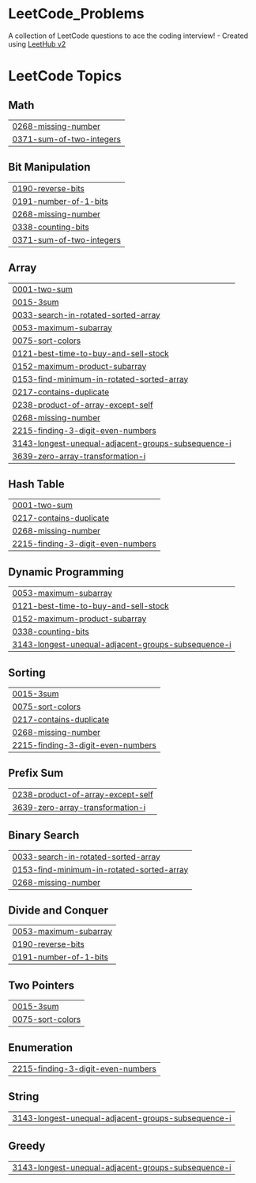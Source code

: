 # LeetCode_Problems
A collection of LeetCode questions to ace the coding interview! - Created using [LeetHub v2](https://github.com/arunbhardwaj/LeetHub-2.0)

<!---LeetCode Topics Start-->
# LeetCode Topics
## Math
|  |
| ------- |
| [0268-missing-number](https://github.com/prudhviraj300/LeetCode_Problems/tree/master/0268-missing-number) |
| [0371-sum-of-two-integers](https://github.com/prudhviraj300/LeetCode_Problems/tree/master/0371-sum-of-two-integers) |
## Bit Manipulation
|  |
| ------- |
| [0190-reverse-bits](https://github.com/prudhviraj300/LeetCode_Problems/tree/master/0190-reverse-bits) |
| [0191-number-of-1-bits](https://github.com/prudhviraj300/LeetCode_Problems/tree/master/0191-number-of-1-bits) |
| [0268-missing-number](https://github.com/prudhviraj300/LeetCode_Problems/tree/master/0268-missing-number) |
| [0338-counting-bits](https://github.com/prudhviraj300/LeetCode_Problems/tree/master/0338-counting-bits) |
| [0371-sum-of-two-integers](https://github.com/prudhviraj300/LeetCode_Problems/tree/master/0371-sum-of-two-integers) |
## Array
|  |
| ------- |
| [0001-two-sum](https://github.com/prudhviraj300/LeetCode_Problems/tree/master/0001-two-sum) |
| [0015-3sum](https://github.com/prudhviraj300/LeetCode_Problems/tree/master/0015-3sum) |
| [0033-search-in-rotated-sorted-array](https://github.com/prudhviraj300/LeetCode_Problems/tree/master/0033-search-in-rotated-sorted-array) |
| [0053-maximum-subarray](https://github.com/prudhviraj300/LeetCode_Problems/tree/master/0053-maximum-subarray) |
| [0075-sort-colors](https://github.com/prudhviraj300/LeetCode_Problems/tree/master/0075-sort-colors) |
| [0121-best-time-to-buy-and-sell-stock](https://github.com/prudhviraj300/LeetCode_Problems/tree/master/0121-best-time-to-buy-and-sell-stock) |
| [0152-maximum-product-subarray](https://github.com/prudhviraj300/LeetCode_Problems/tree/master/0152-maximum-product-subarray) |
| [0153-find-minimum-in-rotated-sorted-array](https://github.com/prudhviraj300/LeetCode_Problems/tree/master/0153-find-minimum-in-rotated-sorted-array) |
| [0217-contains-duplicate](https://github.com/prudhviraj300/LeetCode_Problems/tree/master/0217-contains-duplicate) |
| [0238-product-of-array-except-self](https://github.com/prudhviraj300/LeetCode_Problems/tree/master/0238-product-of-array-except-self) |
| [0268-missing-number](https://github.com/prudhviraj300/LeetCode_Problems/tree/master/0268-missing-number) |
| [2215-finding-3-digit-even-numbers](https://github.com/prudhviraj300/LeetCode_Problems/tree/master/2215-finding-3-digit-even-numbers) |
| [3143-longest-unequal-adjacent-groups-subsequence-i](https://github.com/prudhviraj300/LeetCode_Problems/tree/master/3143-longest-unequal-adjacent-groups-subsequence-i) |
| [3639-zero-array-transformation-i](https://github.com/prudhviraj300/LeetCode_Problems/tree/master/3639-zero-array-transformation-i) |
## Hash Table
|  |
| ------- |
| [0001-two-sum](https://github.com/prudhviraj300/LeetCode_Problems/tree/master/0001-two-sum) |
| [0217-contains-duplicate](https://github.com/prudhviraj300/LeetCode_Problems/tree/master/0217-contains-duplicate) |
| [0268-missing-number](https://github.com/prudhviraj300/LeetCode_Problems/tree/master/0268-missing-number) |
| [2215-finding-3-digit-even-numbers](https://github.com/prudhviraj300/LeetCode_Problems/tree/master/2215-finding-3-digit-even-numbers) |
## Dynamic Programming
|  |
| ------- |
| [0053-maximum-subarray](https://github.com/prudhviraj300/LeetCode_Problems/tree/master/0053-maximum-subarray) |
| [0121-best-time-to-buy-and-sell-stock](https://github.com/prudhviraj300/LeetCode_Problems/tree/master/0121-best-time-to-buy-and-sell-stock) |
| [0152-maximum-product-subarray](https://github.com/prudhviraj300/LeetCode_Problems/tree/master/0152-maximum-product-subarray) |
| [0338-counting-bits](https://github.com/prudhviraj300/LeetCode_Problems/tree/master/0338-counting-bits) |
| [3143-longest-unequal-adjacent-groups-subsequence-i](https://github.com/prudhviraj300/LeetCode_Problems/tree/master/3143-longest-unequal-adjacent-groups-subsequence-i) |
## Sorting
|  |
| ------- |
| [0015-3sum](https://github.com/prudhviraj300/LeetCode_Problems/tree/master/0015-3sum) |
| [0075-sort-colors](https://github.com/prudhviraj300/LeetCode_Problems/tree/master/0075-sort-colors) |
| [0217-contains-duplicate](https://github.com/prudhviraj300/LeetCode_Problems/tree/master/0217-contains-duplicate) |
| [0268-missing-number](https://github.com/prudhviraj300/LeetCode_Problems/tree/master/0268-missing-number) |
| [2215-finding-3-digit-even-numbers](https://github.com/prudhviraj300/LeetCode_Problems/tree/master/2215-finding-3-digit-even-numbers) |
## Prefix Sum
|  |
| ------- |
| [0238-product-of-array-except-self](https://github.com/prudhviraj300/LeetCode_Problems/tree/master/0238-product-of-array-except-self) |
| [3639-zero-array-transformation-i](https://github.com/prudhviraj300/LeetCode_Problems/tree/master/3639-zero-array-transformation-i) |
## Binary Search
|  |
| ------- |
| [0033-search-in-rotated-sorted-array](https://github.com/prudhviraj300/LeetCode_Problems/tree/master/0033-search-in-rotated-sorted-array) |
| [0153-find-minimum-in-rotated-sorted-array](https://github.com/prudhviraj300/LeetCode_Problems/tree/master/0153-find-minimum-in-rotated-sorted-array) |
| [0268-missing-number](https://github.com/prudhviraj300/LeetCode_Problems/tree/master/0268-missing-number) |
## Divide and Conquer
|  |
| ------- |
| [0053-maximum-subarray](https://github.com/prudhviraj300/LeetCode_Problems/tree/master/0053-maximum-subarray) |
| [0190-reverse-bits](https://github.com/prudhviraj300/LeetCode_Problems/tree/master/0190-reverse-bits) |
| [0191-number-of-1-bits](https://github.com/prudhviraj300/LeetCode_Problems/tree/master/0191-number-of-1-bits) |
## Two Pointers
|  |
| ------- |
| [0015-3sum](https://github.com/prudhviraj300/LeetCode_Problems/tree/master/0015-3sum) |
| [0075-sort-colors](https://github.com/prudhviraj300/LeetCode_Problems/tree/master/0075-sort-colors) |
## Enumeration
|  |
| ------- |
| [2215-finding-3-digit-even-numbers](https://github.com/prudhviraj300/LeetCode_Problems/tree/master/2215-finding-3-digit-even-numbers) |
## String
|  |
| ------- |
| [3143-longest-unequal-adjacent-groups-subsequence-i](https://github.com/prudhviraj300/LeetCode_Problems/tree/master/3143-longest-unequal-adjacent-groups-subsequence-i) |
## Greedy
|  |
| ------- |
| [3143-longest-unequal-adjacent-groups-subsequence-i](https://github.com/prudhviraj300/LeetCode_Problems/tree/master/3143-longest-unequal-adjacent-groups-subsequence-i) |
<!---LeetCode Topics End-->